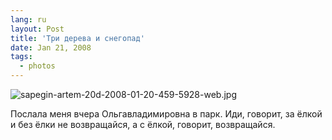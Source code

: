 ```yaml
---
lang: ru
layout: Post
title: 'Три дерева и снегопад'
date: Jan 21, 2008
tags:
  - photos
---
```


![sapegin-artem-20d-2008-01-20-459-5928-web.jpg](upload://sapegin-artem-20d-2008-01-20-459-5928-web.jpg)

Послала меня вчера Ольгавладимировна в парк. Иди, говорит, за ёлкой и без ёлки не возвращайся, а с ёлкой, говорит, возвращайся.

